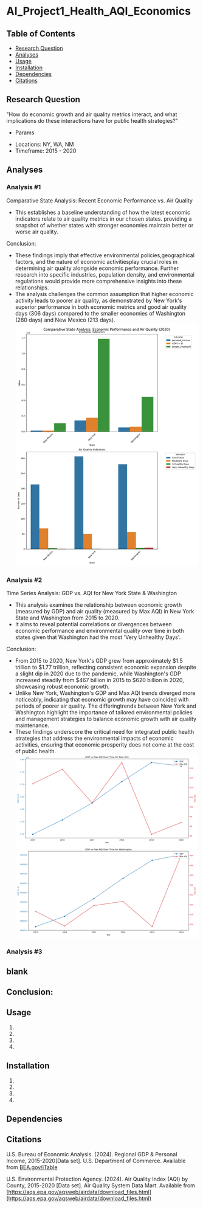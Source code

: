 # AI_Project1_Health_AQI_Economics

## Table of Contents
* [Research Question](#research-question)
* [Analyses](#analyses)
* [Usage](#usage)
* [Installation](#installation)
* [Dependencies](#dependencies)
* [Citations](#citations)




## Research Question
"How do economic growth and air quality metrics interact, and what implications do these interactions have for public health strategies?"
* Params
- Locations: NY, WA, NM
- Timeframe: 2015 - 2020


## Analyses

### Analysis #1
Comparative State Analysis: Recent Economic Performance vs. Air Quality
- This establishes a baseline understanding of how the latest economic indicators relate to air quality metrics in our chosen states. providing a snapshot of whether states with stronger economies maintain better or worse air quality. 

Conclusion:
- These findings imply that effective environmental policies,geographical factors, and the nature of economic activitiesplay crucial roles in determining air quality alongside economic performance. Further research into specific industries, population density, and environmental regulations would provide more comprehensive insights into these relationships.
- The analysis challenges the common assumption that higher economic activity leads to poorer air quality, as demonstrated by New York's superior performance in both economic metrics and good air quality days (306 days) compared to the smaller economies of Washington (280 days) and New Mexico (213 days).
![Analysis 1, Economic Performance and Air Quality Indicators ](./graphs/analysis_1.png)

### Analysis #2
Time Series Analysis: GDP vs. AQI for New York State & Washington
- This analysis examines the relationship between economic growth (measured by GDP) and air quality (measured by Max AQI) in New York State and Washington from 2015 to 2020. 
- It aims to reveal potential correlations or divergences between economic performance and environmental quality over time in both states given that Washington had the most 'Very Unhealthy Days'.

Conclusion:
- From 2015 to 2020, New York's GDP grew from approximately $1.5 trillion to $1.77 trillion, reflecting consistent economic expansion despite a slight dip in 2020 due to the pandemic, while Washington's GDP increased steadily from $467 billion in 2015 to $620 billion in 2020, showcasing robust economic growth.
- Unlike New York, Washington's GDP and Max AQI trends diverged more noticeably, indicating that economic growth may have coincided with periods of poorer air quality. The differingtrends between New York and Washington highlight the importance of tailored environmental policies and management strategies to balance economic growth with air quality maintenance.
- These findings underscore the critical need for integrated public health strategies that address the environmental impacts of economic activities, ensuring that economic prosperity does not come at the cost of public health.
![Analysis 2: New York GDP & AQI Over Time ](./graphs/analysis_2_NY.png)
![Analysis 2: Washington GDP & AQI Over Time ](./graphs/analysis_2_WA.png)


### Analysis #3
blank
- 

Conclusion:
-


## Usage
1. 
2. 
3. 
4. 

## Installation
1. 
2. 
3. 
4. 

## Dependencies

## Citations
U.S. Bureau of Economic Analysis. (2024). Regional GDP & Personal Income, 2015-2020[Data set]. U.S. Department of Commerce. Available from [BEA.gov/iTable](BEA.gov/iTable)

U.S. Environmental Protection Agency. (2024). Air Quality Index (AQI) by County, 2015-2020 [Data set]. Air Quality System Data Mart. Available from [https://aqs.epa.gov/aqsweb/airdata/download_files.html](https://aqs.epa.gov/aqsweb/airdata/download_files.html)

